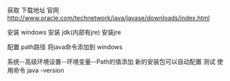 获取
下载地址
官网 
http://www.oracle.com/technetwork/java/javase/downloads/index.html

安装
windows
安装 jdk(内部有jre) 
安装jre

配置
path路径
将java命令添加到
windows

系统--高级环境设置--环境变量--Path的值添加
新的安装包可以自动配置
测试
使用命令 java -version